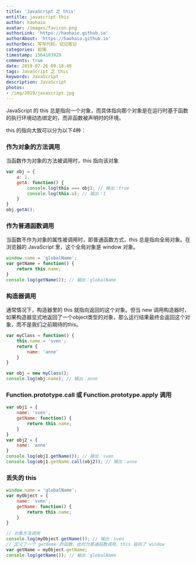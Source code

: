 ```yaml
---
title: 'JavaScript 之 this'
entitle: javascript-this
author: haohaio
avatar: /images/favicon.png
authorLink: 'https://haohaio.github.io'
authorAbout: 'https://haohaio.github.io'
authorDesc: 写写代码，记记笔记
categories: 前端
timestamp: 1564103929
comments: true
date: 2019-07-26 09:18:49
tags: JavaScript 之 this
keywords: JavaScript
description: JavaScript
photos:
- /img/2019/javascript.jpg
---
```


JavaScript 的 this 总是指向一个对象，而具体指向那个对象是在运行时基于函数的执行环境动态绑定的，而非函数被声明时的环境。

this 的指向大致可以分为以下4种：

### 作为对象的方法调用

当函数作为对象的方法被调用时，this 指向该对象

```javascript
var obj = {
    a: 1,
    getA: function() {
        console.log(this === obj); // 输出：true
        console.log(this.a); // 输出：1
    }
}
obj.getA();
```

### 作为普通函数调用

当函数不作为对象的属性被调用时，即普通函数方式，this 总是指向全局对象。在浏览器的 JavaScript 里，这个全局对象是 window 对象。

```javascript
window.name = 'globalName';
var getName = function() {
    return this.name;
}
console.log(getName()); // 输出：globalName
```

### 构造器调用

通常情况下，构造器里的 this 就指向返回的这个对象。但当 new 调用构造器时，如果构造器显式地返回了一个object类型的对象，那么运行结果最终会返回这个对象，而不是我们之前期待的this。

```javascript
var myClass = function() {
    this.name = 'sven';
    return {
        name: 'anne'
    }
}

var obj = new myClass();
console.log(obj.name); // 输出：anne
```

### Function.prototype.call 或 Function.prototype.apply 调用

```javascript
var obj1 = {
    name: 'sven',
    getName: function() {
        return this.name;
    }
}
var obj2 = {
    name: 'anne'
}
console.log(obj1.getName()); // 输出：sven
console.log(obj1.getName.call(obj2)); // 输出：anne
```

### 丢失的 this

```javascript
window.name = 'globalName';
var myObject = {
    name: 'sven',
    getName: function() {
        return this.name;
    }
}

// 对象方法调用
console.log(myObject.getName()); // 输出：sven
// 定义了一个 getName 的函数，此时为普通函数调用，this 指向了 window
var getName = myObject.getName;
console.log(getName()); // 输出：globalName
```
